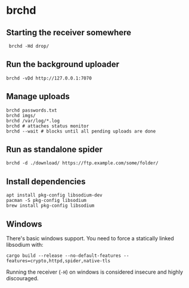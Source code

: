 # brchd

## Starting the receiver somewhere

     brchd -Hd drop/

## Run the background uploader

    brchd -vDd http://127.0.0.1:7070

## Manage uploads

    brchd passwords.txt
    brchd imgs/
    brchd /var/log/*.log
    brchd # attaches status monitor
    brchd --wait # blocks until all pending uploads are done

## Run as standalone spider

    brchd -d ./download/ https://ftp.example.com/some/folder/

## Install dependencies

    apt install pkg-config libsodium-dev
    pacman -S pkg-config libsodium
    brew install pkg-config libsodium

## Windows

There's basic windows support. You need to force a statically linked libsodium
with:

    cargo build --release --no-default-features --features=crypto,httpd,spider,native-tls

Running the receiver (`-H`) on windows is considered insecure and highly
discouraged.
